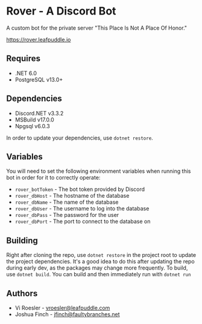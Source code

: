 # Rover - A Discord Bot

A custom bot for the private server "This Place Is Not A Place Of Honor."

https://rover.leafpuddle.io

## Requires

- .NET 6.0
- PostgreSQL v13.0+

## Dependencies

- Discord.NET v3.3.2
- MSBuild v17.0.0
- Npgsql v6.0.3

In order to update your dependencies, use `dotnet restore`.

## Variables

You will need to set the following environment variables when running this bot in order for it to correctly operate:

- `rover_botToken` - The bot token provided by Discord
- `rover_dbHost` - The hostname of the database
- `rover_dbName` - The name of the database
- `rover_dbUser` - The username to log into the database
- `rover_dbPass` - The password for the user
- `rover_dbPort` - The port to connect to the database on

## Building

Right after cloning the repo, use `dotnet restore` in the project root to update the project dependencies. It's a good idea to do this after updating the repo during early dev, as the packages may change more frequently. To build, use `dotnet build`. You can build and then immediately run with `dotnet run`

## Authors

- Vi Roesler - vroesler@leafpuddle.com
- Joshua Finch - jfinch@faultybranches.net